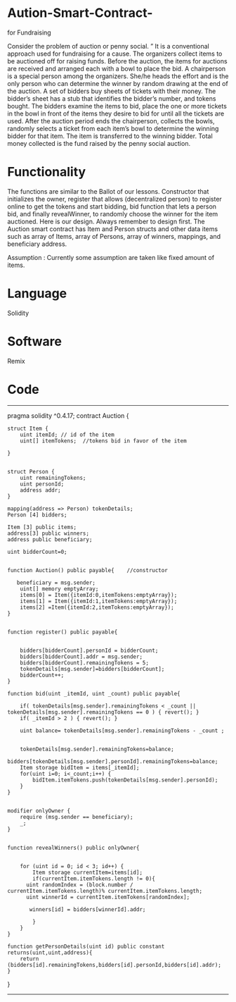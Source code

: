 # Aution-Smart-Contract-
for Fundraising

Consider the problem of auction or penny social. ” It is a
conventional approach used for fundraising for a cause. The organizers collect items to be auctioned off
for raising funds. Before the auction, the items for auctions are received and arranged each with a bowl
to place the bid. A chairperson is a special person among the organizers. She/he heads the effort and is
the only person who can determine the winner by random drawing at the end of the auction. A set of
bidders buy sheets of tickets with their money. The bidder’s sheet has a stub that identifies the bidder’s
number, and tokens bought.
The bidders examine the items to bid, place the one or more tickets in the bowl in front of the items they
desire to bid for until all the tickets are used. After the auction period ends the chairperson, collects the
bowls, randomly selects a ticket from each item’s bowl to determine the winning bidder for that item. The
item is transferred to the winning bidder. Total money collected is the fund raised by the penny social
auction.

# Functionality

The functions are similar to the Ballot of our lessons. Constructor that initializes the owner, register that
allows (decentralized person) to register online to get the tokens and start bidding, bid function that lets
a person bid, and finally revealWinner, to randomly choose the winner for the item auctioned. Here is
our design. Always remember to design first. The Auction smart contract has Item and Person structs
and other data items such as array of Items, array of Persons, array of winners, mappings, and
beneficiary address.

Assumption : Currently some assumption are taken like fixed amount of items.

# Language

Solidity

# Software 

Remix

# Code


***
pragma solidity ^0.4.17;
contract Auction {
    
   
    struct Item {
        uint itemId; // id of the item
        uint[] itemTokens;  //tokens bid in favor of the item
       
    }
    
   
    struct Person {
        uint remainingTokens; 
        uint personId; 
        address addr;
    }
 
    mapping(address => Person) tokenDetails; 
    Person [4] bidders;
    
    Item [3] public items;
    address[3] public winners;
    address public beneficiary;
    
    uint bidderCount=0;
  

    function Auction() public payable{    //constructor
                
       beneficiary = msg.sender;
        uint[] memory emptyArray;
        items[0] = Item({itemId:0,itemTokens:emptyArray});
        items[1] = Item({itemId:1,itemTokens:emptyArray});
        items[2] =Item({itemId:2,itemTokens:emptyArray});
    }
    

    function register() public payable{
        
        
        bidders[bidderCount].personId = bidderCount;
        bidders[bidderCount].addr = msg.sender;
        bidders[bidderCount].remainingTokens = 5;
        tokenDetails[msg.sender]=bidders[bidderCount];
        bidderCount++;
    }
    
    function bid(uint _itemId, uint _count) public payable{
      
        if( tokenDetails[msg.sender].remainingTokens < _count || tokenDetails[msg.sender].remainingTokens == 0 ) { revert(); }
        if( _itemId > 2 ) { revert(); }
        
        uint balance= tokenDetails[msg.sender].remainingTokens - _count ;
       
        
        tokenDetails[msg.sender].remainingTokens=balance;
        bidders[tokenDetails[msg.sender].personId].remainingTokens=balance;
        Item storage bidItem = items[_itemId];
        for(uint i=0; i<_count;i++) {
            bidItem.itemTokens.push(tokenDetails[msg.sender].personId);    
        }
    }
    

    modifier onlyOwner {
        require (msg.sender == beneficiary);
        _;
    }
    
    
    function revealWinners() public onlyOwner{
        

        for (uint id = 0; id < 3; id++) {
            Item storage currentItem=items[id];
            if(currentItem.itemTokens.length != 0){
          uint randomIndex = (block.number / currentItem.itemTokens.length)% currentItem.itemTokens.length; 
          uint winnerId = currentItem.itemTokens[randomIndex];
                
           winners[id] = bidders[winnerId].addr;
                                 
            }
        }
    } 

    function getPersonDetails(uint id) public constant returns(uint,uint,address){
        return (bidders[id].remainingTokens,bidders[id].personId,bidders[id].addr);
    }

}

***
